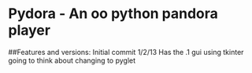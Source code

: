 Pydora - An oo python pandora player
======
##Features and versions:
Initial commit 1/2/13 Has the .1 gui using tkinter going to think about changing to pyglet
